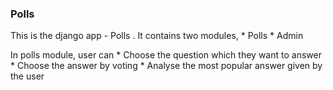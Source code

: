 ### Polls
This is the django app - Polls . It contains two modules,
    * Polls
    * Admin

In polls module, user can
      *  Choose the question which they want to answer 
      *  Choose the answer by voting
      *  Analyse the most popular answer given by the user 
    
    
    
